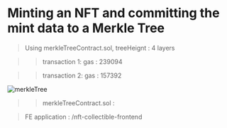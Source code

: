 # Minting an NFT and committing the mint data to a Merkle Tree

> Using merkleTreeContract.sol,  treeHeignt : 4 layers

> > transaction 1: gas : 239094

> > transaction 2: gas : 157392

![merkleTree](https://github.com/alienflip/zku/blob/main/week_1/nft-collectible-frontend/Screenshot%20(35).png)

> > merkleTreeContract.sol : 

> FE application : /nft-collectible-frontend